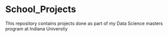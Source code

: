 # School_Projects
This repository contains projects done as part of my Data Science masters program at Indiana University

